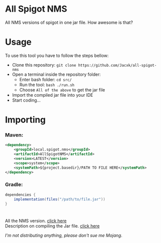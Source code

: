 # All Spigot NMS
All NMS versions of spigot in one jar file. How awesome is that?

# Usage
To use this tool you have to follow the steps bellow:
* Clone this repository: `git clone https://github.com/Jacxk/all-spigot-nms`
* Open a terminal inside the repository folder:
  * Enter bash folder: `cd src/`
  * Run the tool: `bash ./run.sh`
  * Choose `All of the above` to get the jar file
* Import the compiled jar file into your IDE
* Start coding...

# Importing
### Maven:
```xml
<dependency>
    <groupId>local.spigot.nms</groupId>
    <artifactId>AllSpigotNMS</artifactId>
    <version>LATEST</version>
    <scope>system</scope>
    <systemPath>${project.basedir}/PATH TO FILE HERE</systemPath>
</dependency>
```
### Gradle:
```groovy
dependencies {
    implementation(files("/path/to/file.jar"))
}
```

#
All the NMS version. [click here](/spigot_versions)\
Description on compiling the Jar file. [click here](/src)

*I'm not distributing anything, please don't sue me Mojang.*
